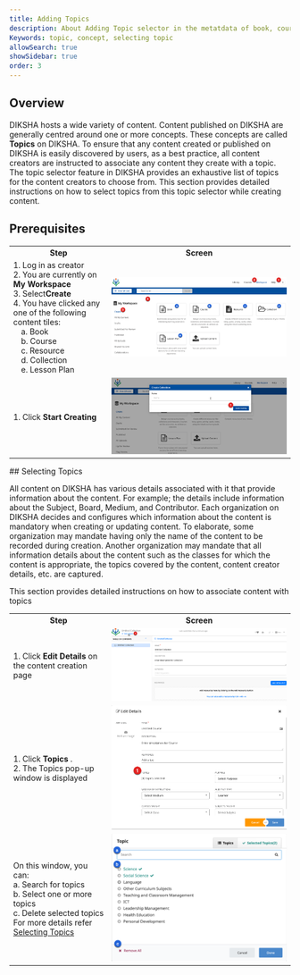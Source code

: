 ```yaml
---
title: Adding Topics
description: About Adding Topic selector in the metatdata of book, course, collection, resource, and lesson plan
Keywords: topic, concept, selecting topic
allowSearch: true
showSidebar: true
order: 3
---
```


## Overview

DIKSHA hosts a wide variety of content. Content published on DIKSHA are generally centred around one or more concepts.
These concepts are called **Topics** on DIKSHA. To ensure that any content created or published on DIKSHA is easily
discovered by users, as a best practice, all content creators are instructed to associate any content they create with a
topic. The topic selector feature in DIKSHA provides an exhaustive list of topics for the content creators to choose
from. This section provides detailed instructions on how to select topics from this topic selector while creating
content.

## Prerequisites

<table>
  <tr>
    <th style="width:35%;">Step</th>
    <th style="width:65%;">Screen</th>
  </tr>
  <tr>
    <td>1. Log in as creator
      <br>2. You are currently on <b>My Workspace</b>
      <br>3. Select<b>Create</b>
      <br>4. You have clicked any one of the following content tiles:
      <br>&emsp;a. Book
      <br>&emsp;b. Course
      <br>&emsp;c. Resource
      <br>&emsp;d. Collection
      <br>&emsp;e. Lesson Plan
    </td>
    <td><img src="../common/images/topic_tree/workspace.png"></td>
  </tr>
  <tr>
    <td>1. Click <b>Start Creating</b> </td>
    <td><img src="../common/images/topic_tree/topictree1.png"></td>
  </tr>
</table>
## Selecting Topics

All content on DIKSHA has various details associated with it that provide information about the content. For example;
the details include information about the Subject, Board, Medium, and Contributor. Each organization on DIKSHA decides
and configures which information about the content is mandatory when creating or updating content. To elaborate, some
organization may mandate having only the name of the content to be recorded during creation. Another organization may
mandate that all information details about the content such as the classes for which the content is appropriate, the
topics covered by the content, content creator details, etc. are captured.

This section provides detailed instructions on how to associate content with topics

<table>
  <tr>
    <th style="width:35%;">Step</th>
    <th style="width:65%;">Screen</th>
  </tr>
  <tr>
    <td>1. Click <b>Edit Details</b> on the content creation page
    </td>
    <td><img src="../common/images/topic_tree/topictree2.png"></td>
  </tr>
  <tr>
    <td>1. Click <b>Topics </b>. <br>2. The Topics pop-up window is displayed </td>
    <td><img src="../common/images/topic_tree/topictree3.png"></td>
  </tr>
  <tr>
    <td> On this window, you can:
      <br>a. Search for topics <br>b. Select one or more topics
      <br>c. Delete selected topics <br> For more details refer <a href="/help/creator/common/selecting_topics.html"
        target="_blank"> Selecting Topics</a></td>
    <td><img src="../common/images/topic_tree/topictree4.png"></td>
  </tr>
</table>